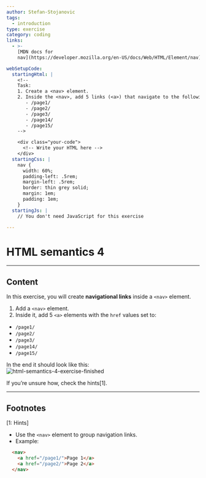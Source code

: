 ```yaml
---
author: Stefan-Stojanovic
tags:
  - introduction
type: exercise
category: coding
links:
  - >-
    [MDN docs for
    nav](https://developer.mozilla.org/en-US/docs/Web/HTML/Element/nav){website}

webSetupCode:
  startingHtml: |
    <!-- 
    Task:
    1. Create a <nav> element.
    2. Inside the <nav>, add 5 links (<a>) that navigate to the following:
       - /page1/
       - /page2/
       - /page3/
       - /page14/
       - /page15/
    -->

    <div class="your-code">
      <!-- Write your HTML here -->
    </div>
  startingCss: |
    nav {
      width: 60%;
      padding-left: .5rem;
      margin-left: .5rem;
      border: thin grey solid;
      margin: 1em;
      padding: 1em;
    }
  startingJs: |
    // You don't need JavaScript for this exercise

---
```


# HTML semantics 4

---

## Content

In this exercise, you will create **navigational links** inside a `<nav>` element.  

1. Add a `<nav>` element.  
2. Inside it, add 5 `<a>` elements with the `href` values set to:
  - `/page1/`
  - `/page2/`
  - `/page3/`
  - `/page14/`
  - `/page15/`

In the end it should look like this:  
![html-semantics-4-exercise-finished](https://img.enkipro.com/cedfbfdffebbdc99a3635ac0a8c39322.png)

If you’re unsure how, check the hints[1].

---

## Footnotes

[1: Hints]
- Use the `<nav>` element to group navigation links.
- Example:
```html
  <nav>
    <a href="/page1/">Page 1</a>
    <a href="/page2/">Page 2</a>
  </nav>
```